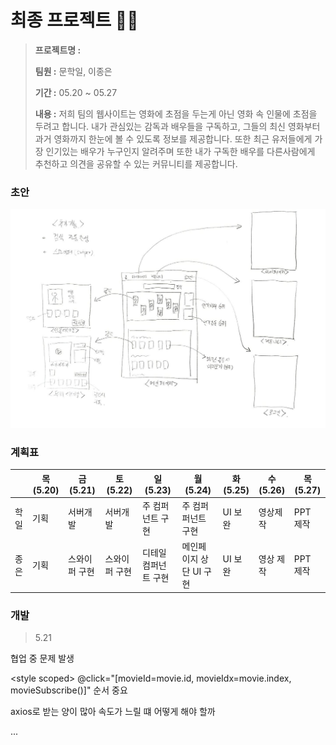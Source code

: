 # 최종 프로젝트 :man_artist:

> **프로젝트명 :** 
>
> **팀원 :** 문학일, 이종은
>
> **기간 :** 05.20 ~ 05.27
>
> **내용 :** 저희 팀의 웹사이트는 영화에 초점을 두는게 아닌 영화 속 인물에 초점을 두려고 합니다. 내가 관심있는 감독과 배우들을 구독하고, 그들의 최신 영화부터 과거 영화까지 한눈에 볼 수 있도록 정보를 제공합니다. 또한 최근 유저들에게 가장 인기있는 배우가 누구인지 알려주며 또한 내가 구독한 배우를 다른사람에게 추천하고 의견을 공유할 수 있는 커뮤니티를 제공합니다.



### 초안

![초안](README.assets/초안.jpg)

### 계획표

|      | 목(5.20) | 금(5.21)      | 토(5.22)      | 일(5.23)             | 월(5.24)                | 화(5.25) | 수(5.26)  | 목(5.27) |
| ---- | -------- | ------------- | ------------- | -------------------- | ----------------------- | -------- | --------- | -------- |
| 학일 | 기획     | 서버개발      | 서버개발      | 주 컴퍼넌트 구현     | 주 컴퍼퍼넌트 구현      | UI 보완  | 영상제작  | PPT 제작 |
| 종은 | 기획     | 스와이퍼 구현 | 스와이퍼 구현 | 디테일 컴퍼넌트 구현 | 메인페이지 상단 UI 구현 | UI 보완  | 영상 제작 | PPT 제작 |



### 개발

> 5.21

협업 중 문제 발생

<style scoped>
@click="[movieId=movie.id, movieIdx=movie.index, movieSubscribe()]"  순서 중요


axios로 받는 양이 많아 속도가 느릴 떄 어떻게 해야 할까

...